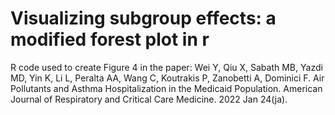 # Visualizing subgroup effects: a modified forest plot in r

R code used to create Figure 4 in the paper: 
Wei Y, Qiu X, Sabath MB, Yazdi MD, Yin K, Li L, Peralta AA, Wang C, Koutrakis P, Zanobetti A, Dominici F. Air Pollutants and Asthma Hospitalization in the Medicaid Population. American Journal of Respiratory and Critical Care Medicine. 2022 Jan 24(ja).
